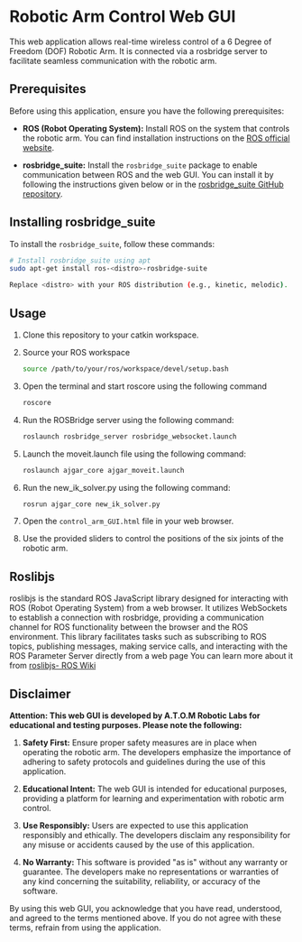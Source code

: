# Robotic Arm Control Web GUI

This web application allows real-time wireless control of a 6 Degree of Freedom (DOF) Robotic Arm. It is connected via a rosbridge server to facilitate seamless communication with the robotic arm.

## Prerequisites

Before using this application, ensure you have the following prerequisites:

- **ROS (Robot Operating System):** Install ROS on the system that controls the robotic arm. You can find installation instructions on the [ROS official website](http://www.ros.org/).

- **rosbridge_suite:** Install the `rosbridge_suite` package to enable communication between ROS and the web GUI. You can install it by following the instructions given below or in the [rosbridge_suite GitHub repository](https://github.com/RobotWebTools/rosbridge_suite).


## Installing rosbridge_suite

To install the `rosbridge_suite`, follow these commands:

```bash
# Install rosbridge_suite using apt
sudo apt-get install ros-<distro>-rosbridge-suite

Replace <distro> with your ROS distribution (e.g., kinetic, melodic).
```
## Usage

1. Clone this repository to your catkin workspace.


2. Source your ROS workspace
    ```bash
    source /path/to/your/ros/workspace/devel/setup.bash
    ```

3. Open the terminal and start roscore using the following command
   ```bash
   roscore
   ```

4. Run the ROSBridge server using the following command:
    ```bash
    roslaunch rosbridge_server rosbridge_websocket.launch
    ```
    
4. Launch the moveit.launch file using the following command:
   ```bash
   roslaunch ajgar_core ajgar_moveit.launch
   ```

5. Run the new_ik_solver.py using the following command:
   ```bash
   rosrun ajgar_core new_ik_solver.py
   ```

6. Open the `control_arm_GUI.html` file in your web browser.

7. Use the provided sliders to control the positions of the six joints of the robotic arm.

## Roslibjs
roslibjs is the standard ROS JavaScript library designed for interacting with ROS (Robot Operating System) from a web browser. 
It utilizes WebSockets to establish a connection with rosbridge, providing a communication channel for ROS functionality between the browser and the ROS environment. 
This library facilitates tasks such as subscribing to ROS topics, publishing messages, making service calls, and interacting with the ROS Parameter Server directly from a web page
You can learn more about it from [roslibjs- ROS Wiki](http://wiki.ros.org/roslibjs)



## Disclaimer

**Attention: This web GUI is developed by A.T.O.M Robotic Labs for educational and testing purposes. Please note the following:**

1. **Safety First:** Ensure proper safety measures are in place when operating the robotic arm. The developers emphasize the importance of adhering to safety protocols and guidelines during the use of this application.

2. **Educational Intent:** The web GUI is intended for educational purposes, providing a platform for learning and experimentation with robotic arm control.

3. **Use Responsibly:** Users are expected to use this application responsibly and ethically. The developers disclaim any responsibility for any misuse or accidents caused by the use of this application.

4. **No Warranty:** This software is provided "as is" without any warranty or guarantee. The developers make no representations or warranties of any kind concerning the suitability, reliability, or accuracy of the software.

By using this web GUI, you acknowledge that you have read, understood, and agreed to the terms mentioned above. If you do not agree with these terms, refrain from using the application.
